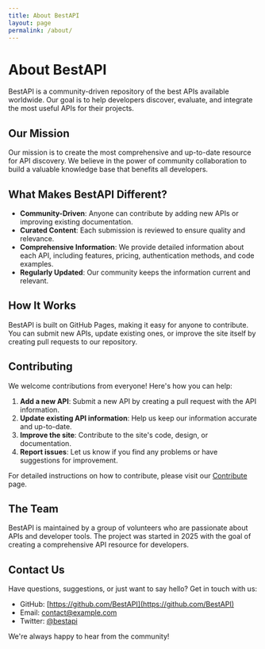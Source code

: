 ```yaml
---
title: About BestAPI
layout: page
permalink: /about/
---
```


# About BestAPI

BestAPI is a community-driven repository of the best APIs available worldwide. Our goal is to help developers discover, evaluate, and integrate the most useful APIs for their projects.

## Our Mission

Our mission is to create the most comprehensive and up-to-date resource for API discovery. We believe in the power of community collaboration to build a valuable knowledge base that benefits all developers.

## What Makes BestAPI Different?

- **Community-Driven**: Anyone can contribute by adding new APIs or improving existing documentation.
- **Curated Content**: Each submission is reviewed to ensure quality and relevance.
- **Comprehensive Information**: We provide detailed information about each API, including features, pricing, authentication methods, and code examples.
- **Regularly Updated**: Our community keeps the information current and relevant.

## How It Works

BestAPI is built on GitHub Pages, making it easy for anyone to contribute. You can submit new APIs, update existing ones, or improve the site itself by creating pull requests to our repository.

## Contributing

We welcome contributions from everyone! Here's how you can help:

1. **Add a new API**: Submit a new API by creating a pull request with the API information.
2. **Update existing API information**: Help us keep our information accurate and up-to-date.
3. **Improve the site**: Contribute to the site's code, design, or documentation.
4. **Report issues**: Let us know if you find any problems or have suggestions for improvement.

For detailed instructions on how to contribute, please visit our [Contribute](/contribute/) page.

## The Team

BestAPI is maintained by a group of volunteers who are passionate about APIs and developer tools. The project was started in 2025 with the goal of creating a comprehensive API resource for developers.

## Contact Us

Have questions, suggestions, or just want to say hello? Get in touch with us:

- GitHub: [https://github.com/BestAPI](https://github.com/BestAPI)
- Email: contact@example.com
- Twitter: [@bestapi](https://twitter.com/bestapi)

We're always happy to hear from the community!